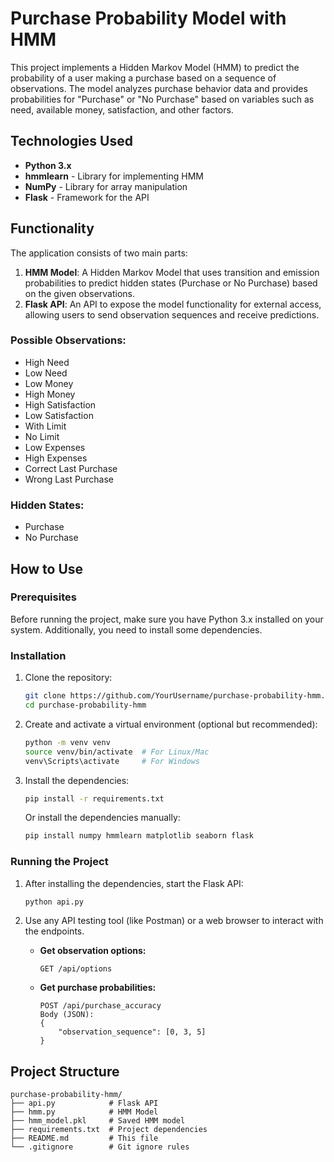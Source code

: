 # Purchase Probability Model with HMM

This project implements a Hidden Markov Model (HMM) to predict the probability of a user making a purchase based on a sequence of observations. The model analyzes purchase behavior data and provides probabilities for "Purchase" or "No Purchase" based on variables such as need, available money, satisfaction, and other factors.

## Technologies Used

- **Python 3.x**
- **hmmlearn** - Library for implementing HMM
- **NumPy** - Library for array manipulation
- **Flask** - Framework for the API

## Functionality

The application consists of two main parts:
1. **HMM Model**: A Hidden Markov Model that uses transition and emission probabilities to predict hidden states (Purchase or No Purchase) based on the given observations.
2. **Flask API**: An API to expose the model functionality for external access, allowing users to send observation sequences and receive predictions.

### Possible Observations:
- High Need
- Low Need
- Low Money
- High Money
- High Satisfaction
- Low Satisfaction
- With Limit
- No Limit
- Low Expenses
- High Expenses
- Correct Last Purchase
- Wrong Last Purchase

### Hidden States:
- Purchase
- No Purchase

## How to Use

### Prerequisites

Before running the project, make sure you have Python 3.x installed on your system. Additionally, you need to install some dependencies.

### Installation

1. Clone the repository:

    ```bash
    git clone https://github.com/YourUsername/purchase-probability-hmm.git
    cd purchase-probability-hmm
    ```

2. Create and activate a virtual environment (optional but recommended):

    ```bash
    python -m venv venv
    source venv/bin/activate  # For Linux/Mac
    venv\Scripts\activate     # For Windows
    ```

3. Install the dependencies:

    ```bash
    pip install -r requirements.txt
    ```

    Or install the dependencies manually:

    ```bash
    pip install numpy hmmlearn matplotlib seaborn flask
    ```

### Running the Project

1. After installing the dependencies, start the Flask API:

    ```bash
    python api.py
    ```

2. Use any API testing tool (like Postman) or a web browser to interact with the endpoints.

    - **Get observation options:**
      ```
      GET /api/options
      ```

    - **Get purchase probabilities:**
      ```
      POST /api/purchase_accuracy
      Body (JSON):
      {
          "observation_sequence": [0, 3, 5]
      }
      ```

## Project Structure

```plaintext
purchase-probability-hmm/
├── api.py            # Flask API
├── hmm.py            # HMM Model
├── hmm_model.pkl     # Saved HMM model
├── requirements.txt  # Project dependencies
├── README.md         # This file
└── .gitignore        # Git ignore rules
```